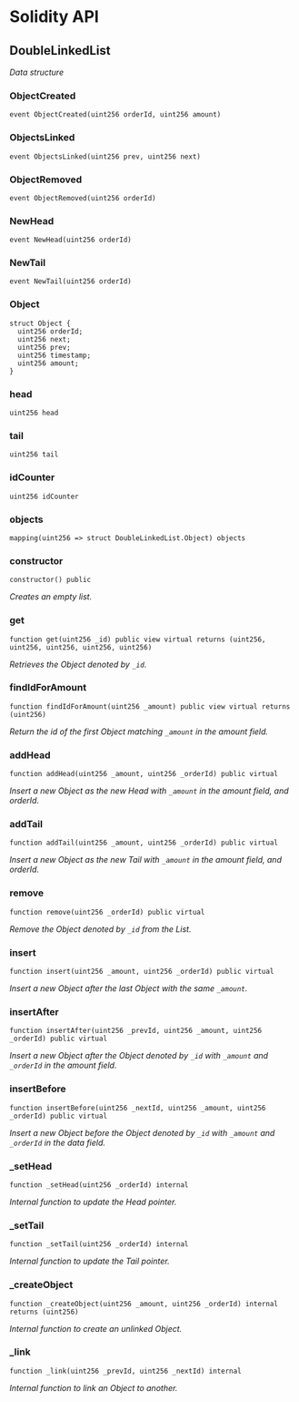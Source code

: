 # Solidity API

## DoubleLinkedList

_Data structure_

### ObjectCreated

```solidity
event ObjectCreated(uint256 orderId, uint256 amount)
```

### ObjectsLinked

```solidity
event ObjectsLinked(uint256 prev, uint256 next)
```

### ObjectRemoved

```solidity
event ObjectRemoved(uint256 orderId)
```

### NewHead

```solidity
event NewHead(uint256 orderId)
```

### NewTail

```solidity
event NewTail(uint256 orderId)
```

### Object

```solidity
struct Object {
  uint256 orderId;
  uint256 next;
  uint256 prev;
  uint256 timestamp;
  uint256 amount;
}
```

### head

```solidity
uint256 head
```

### tail

```solidity
uint256 tail
```

### idCounter

```solidity
uint256 idCounter
```

### objects

```solidity
mapping(uint256 => struct DoubleLinkedList.Object) objects
```

### constructor

```solidity
constructor() public
```

_Creates an empty list._

### get

```solidity
function get(uint256 _id) public view virtual returns (uint256, uint256, uint256, uint256, uint256)
```

_Retrieves the Object denoted by `_id`._

### findIdForAmount

```solidity
function findIdForAmount(uint256 _amount) public view virtual returns (uint256)
```

_Return the id of the first Object matching `_amount` in the amount field._

### addHead

```solidity
function addHead(uint256 _amount, uint256 _orderId) public virtual
```

_Insert a new Object as the new Head with `_amount` in the amount field, and orderId._

### addTail

```solidity
function addTail(uint256 _amount, uint256 _orderId) public virtual
```

_Insert a new Object as the new Tail with `_amount` in the amount field, and orderId._

### remove

```solidity
function remove(uint256 _orderId) public virtual
```

_Remove the Object denoted by `_id` from the List._

### insert

```solidity
function insert(uint256 _amount, uint256 _orderId) public virtual
```

_Insert a new Object after the last Object with the same `_amount`._

### insertAfter

```solidity
function insertAfter(uint256 _prevId, uint256 _amount, uint256 _orderId) public virtual
```

_Insert a new Object after the Object denoted by `_id` with `_amount` and `_orderId` in the amount field._

### insertBefore

```solidity
function insertBefore(uint256 _nextId, uint256 _amount, uint256 _orderId) public virtual
```

_Insert a new Object before the Object denoted by `_id` with `_amount` and `_orderId` in the data field._

### _setHead

```solidity
function _setHead(uint256 _orderId) internal
```

_Internal function to update the Head pointer._

### _setTail

```solidity
function _setTail(uint256 _orderId) internal
```

_Internal function to update the Tail pointer._

### _createObject

```solidity
function _createObject(uint256 _amount, uint256 _orderId) internal returns (uint256)
```

_Internal function to create an unlinked Object._

### _link

```solidity
function _link(uint256 _prevId, uint256 _nextId) internal
```

_Internal function to link an Object to another._

